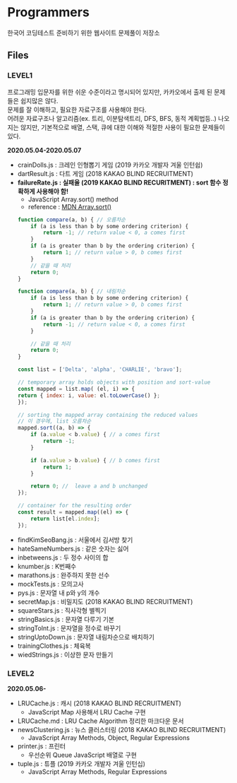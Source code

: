 # **Programmers**
한국어 코딩테스트 준비하기 위한 웹사이트 문제풀이 저장소

## **Files**

### **LEVEL1**
프로그래밍 입문자를 위한 쉬운 수준이라고 명시되어 있지만, 카카오에서 출제 된 문제들은 쉽지많은 않다. <br/>
문제를 잘 이해하고, 필요한 자료구조를 사용해야 한다. <br/>
어려운 자료구조나 알고리즘(ex. 트리, 이분탐색트리, DFS, BFS, 동적 계획법등..) 나오지는 않지만, 기본적으로 배열, 스택, 큐에 대한 이해와 적절한 사용이 필요한 문제들이 있다.

**2020.05.04-2020.05.07**
- crainDolls.js : 크레인 인형뽑기 게임 (2019 카카오 개발자 겨울 인턴쉽)
- dartResult.js : 다트 게임 (2018 KAKAO BLIND RECRUITMENT)
- **failureRate.js : 실패율 (2019 KAKAO BLIND RECURITMENT) : sort 함수 정확하게 사용해야 함!**
    - JavaScript Array.sort() method
    - reference : [MDN Array.sort()](https://developer.mozilla.org/en-US/docs/Web/JavaScript/Reference/Global_Objects/Array/sort)
    ```javascript
    function compare(a, b) { // 오름차순
        if (a is less than b by some ordering criterion) {
            return -1; // return value < 0, a comes first
        }
        if (a is greater than b by the ordering criterion) {
            return 1; // return value > 0, b comes first
        }
        // 같을 때 처리
        return 0;
    }

    function compare(a, b) { // 내림차순 
        if (a is less than b by some ordering criterion) {
            return 1; // return value > 0, b comes first
        }
        if (a is greater than b by the ordering criterion) {
            return -1; // return value < 0, a comes first
        }

        // 같을 때 처리
        return 0;
    }
    ```
    ```javascript
    const list = ['Delta', 'alpha', 'CHARLIE', 'bravo'];

    // temporary array holds objects with position and sort-value
    const mapped = list.map( (el, i) => {
    return { index: i, value: el.toLowerCase() };
    });

    // sorting the mapped array containing the reduced values
    // 이 경우에, list 오름차순
    mapped.sort((a, b) => {
        if (a.value < b.value) { // a comes first
            return -1;
        }

        if (a.value > b.value) { // b comes first
            return 1;
        }

        return 0; //  leave a and b unchanged
    });

    // container for the resulting order
    const result = mapped.map((el) => {
        return list[el.index];
    });
    ```
- findKimSeoBang.js : 서울에서 김서방 찾기
- hateSameNumbers.js : 같은 숫자는 싫어
- inbetweens.js : 두 정수 사이의 합
- knumber.js : K번째수
- marathons.js : 완주하지 못한 선수
- mockTests.js : 모의고사
- pys.js : 문자열 내 p와 y의 개수
- secretMap.js : 비밀지도 (2018 KAKAO BLIND RECRUITMENT)
- squareStars.js : 직사각형 별찍기
- stringBasics.js : 문자열 다루기 기본
- stringToInt.js : 문자열을 정수로 바꾸기
- stringUptoDown.js : 문자열 내림차순으로 배치하기
- trainingClothes.js : 체육복
- wiedStrings.js : 이상한 문자 만들기


### **LEVEL2**

**2020.05.06-**
- LRUCache.js : 캐시 (2018 KAKAO BLIND RECRUITMENT)
    - JavaScript Map 사용해서 LRU Cache 구현 
- LRUCache.md : LRU Cache Algorithm 정리한 마크다운 문서
- newsClustering.js : 뉴스 클러스터링 (2018 KAKAO BLIND RECRUITMENT)
    - JavaScript Array Methods, Object, Regular Expressions
- printer.js : 프린터 
    - 우선순위 Queue JavaScript 배열로 구현
- tuple.js : 튜플 (2019 카카오 개발자 겨울 인턴십)
    - JavaScript Array Methods, Regular Expressions

